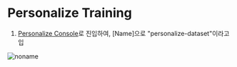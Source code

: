 # Personalize Training


1. [Personalize Console](https://ap-northeast-2.console.aws.amazon.com/personalize/home?region=ap-northeast-2#createDatasetGroup)로 진입하여, [Name]으로 "personalize-dataset"이라고 입

![noname](https://user-images.githubusercontent.com/52392004/191647469-faaa0bc5-8237-43df-b944-196118614bdb.png)
